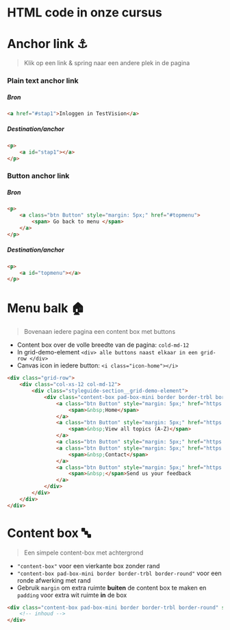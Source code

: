 # HTML code in onze cursus


# Anchor link :anchor:
> Klik op een link & spring naar een andere plek in de pagina

### Plain text anchor link

##### Bron
```html
<a href="#stap1">Inloggen in TestVision</a>
```
##### Destination/anchor
```html
<p>
    <a id="stap1"></a>
</p>
```
### Button anchor link

##### Bron
```html
<p>
    <a class="btn Button" style="margin: 5px;" href="#topmenu">
        <span> Go back to menu </span>
    </a>
</p>
```
##### Destination/anchor
```html
<p>
    <a id="topmenu"></a>
</p>
```


# Menu balk :house:
> Bovenaan iedere pagina een content box met buttons
- Content box over de volle breedte van de pagina: ```cold-md-12```
- In grid-demo-element ```<div> alle buttons naast elkaar in een grid-row </div>```
- Canvas icon in iedere button: ```<i class="icon-home"></i>```
```html
<div class="grid-row">
    <div class="col-xs-12 col-md-12">
        <div class="styleguide-section__grid-demo-element">
            <div class="content-box pad-box-mini border border-trbl border-round" style="background-color: #fafafa; text-align: center;">
                <a class="btn Button" style="margin: 5px;" href="https://canvas.uva.nl/courses/8175"><i class="icon-home"></i>
                    <span>&nbsp;Home</span>
                </a>
                <a class="btn Button" style="margin: 5px;" href="https://canvas.uva.nl/courses/8175/pages/a-z" data-api-endpoint="https://canvas.uva.nl/api/v1/courses/8175/pages/a-z" data-api-returntype="Page"><i class="icon-copy-course"></i>
                    <span>&nbsp;View all topics (A-Z)</span>
                </a>
                <a class="btn Button" style="margin: 5px;" href="https://canvas.uva.nl/enroll/N3HMY8" data-api-returntype="Page">&nbsp;<i class="icon-discussion-new">&nbsp;</i>Enroll in this course</a>
                <a class="btn Button" style="margin: 5px;" href="https://canvas.uva.nl/courses/8175/pages/contact" data-api-returntype="Page" data-api-endpoint="https://canvas.uva.nl/api/v1/courses/8175/pages/contact"><i class="icon-group"></i>
                    <span>&nbsp;Contact</span>
                </a>
                <a class="btn Button" style="margin: 5px;" href="https://uvasocialsciences.eu.qualtrics.com/jfe/form/SV_6LN3bIFUlzyJ95k" target="_blank" rel="noopener" data-api-returntype="Page"><i class="icon-compose"></i>
                    <span>&nbsp;</span>Send us your feedback
                </a>
            </div>
        </div>
    </div>
</div>
```

# Content box :abc:
> Een simpele content-box met achtergrond
- ```"content-box"``` voor een vierkante box zonder rand
- ```"content-box pad-box-mini border border-trbl border-round"``` voor een ronde afwerking met rand
- Gebruik ```margin``` om extra ruimte __buiten__ de content box te maken en ```padding``` voor extra wit ruimte __in__ de box
```html
<div class="content-box pad-box-mini border border-trbl border-round" style="background-color: #fafafa; padding: 15px; margin-top: 10px; margin-botton: 20px;">
    <!-- inhoud -->
</div>
```
